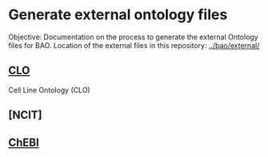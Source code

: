 
# Generate external ontology files
Objective:  Documentation on the process to generate the external Ontology files for BAO.
Location of the external files in this repository:  [../bao/external/](https://github.com/BioAssayOntology/BAO/tree/master/external)
## [CLO](https://github.com/BioAssayOntology/BAO/tree/master/developer%20note/external/CLO)
Cell Line Ontology (CLO)
## [NCIT]
## [ChEBI](https://github.com/BioAssayOntology/BAO/tree/master/developer%20note/external/ChEBI)

